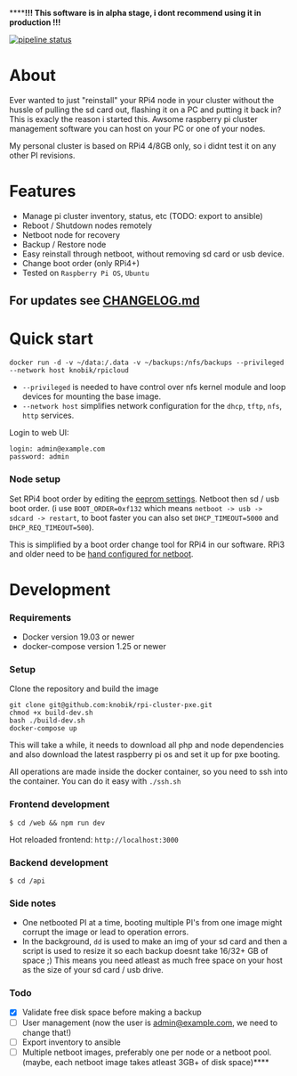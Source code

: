 ******!!! This software is in alpha stage, i dont recommend using it in production !!!**

[![pipeline status](https://gitlab.com/knobik/rpicloud/badges/master/pipeline.svg)](https://gitlab.com/knobik/rpicloud/-/pipelines)

# About
Ever wanted to just "reinstall" your RPi4 node in your cluster without the hussle of pulling the sd card out, flashing it on a PC and putting it back in? This is exacly the reason i started this. Awsome raspberry pi cluster management software you can host on your PC or one of your nodes.

My personal cluster is based on RPi4 4/8GB only, so i didnt test it on any other PI revisions.

# Features
* Manage pi cluster inventory, status, etc (TODO: export to ansible)
* Reboot / Shutdown nodes remotely
* Netboot node for recovery
* Backup / Restore node
* Easy reinstall through netboot, without removing sd card or usb device.
* Change boot order (only RPi4+)
* Tested on `Raspberry Pi OS`, `Ubuntu`

## For updates see [CHANGELOG.md]
[CHANGELOG.md]: CHANGELOG.md

# Quick start

```
docker run -d -v ~/data:/.data -v ~/backups:/nfs/backups --privileged --network host knobik/rpicloud
```

 * `--privileged` is needed to have control over nfs kernel module and loop devices for mounting the base image. 
 * `--network host` simplifies network configuration for the `dhcp`, `tftp`, `nfs`, `http` services.

Login to web UI:
```
login: admin@example.com
password: admin
```


### Node setup
Set RPi4 boot order by editing the [eeprom settings](https://www.raspberrypi.com/documentation/computers/raspberry-pi.html#raspberry-pi-4-bootloader-configuration). Netboot then sd / usb boot order. (i use `BOOT_ORDER=0xf132` which means `netboot -> usb -> sdcard -> restart`, to boot faster you can also set `DHCP_TIMEOUT=5000` and `DHCP_REQ_TIMEOUT=500`).

This is simplified by a boot order change tool for RPi4 in our software. RPi3 and older need to be [hand configured for netboot](https://www.raspberrypi.com/documentation/computers/raspberry-pi.html#raspberry-pi-2b-3a-3b-cm-3-3).

# Development

### Requirements
* Docker version 19.03 or newer
* docker-compose version 1.25 or newer 

### Setup
Clone the repository and build the image
```
git clone git@github.com:knobik/rpi-cluster-pxe.git
chmod +x build-dev.sh
bash ./build-dev.sh
docker-compose up
```

This will take a while, it needs to download all php and node dependencies and also download the latest raspberry pi os and set it up for pxe booting.

All operations are made inside the docker container, so you need to ssh into the container. You can do it easy with `./ssh.sh`

### Frontend development
```
$ cd /web && npm run dev
```

Hot reloaded frontend: `http://localhost:3000`

### Backend development
```
$ cd /api
```

### Side notes
* One netbooted PI at a time, booting multiple PI's from one image might corrupt the image or lead to operation errors.
* In the background, `dd` is used to make an img of your sd card and then a script is used to resize it so each backup doesnt take 16/32+ GB of space ;) This means you need atleast as much free space on your host as the size of your sd card / usb drive.

### Todo
- [X] Validate free disk space before making a backup 
- [ ] User management (now the user is admin@example.com, we need to change that!)
- [ ] Export inventory to ansible
- [ ] Multiple netboot images, preferably one per node or a netboot pool. (maybe, each netboot image takes atleast 3GB+ of disk space)****
